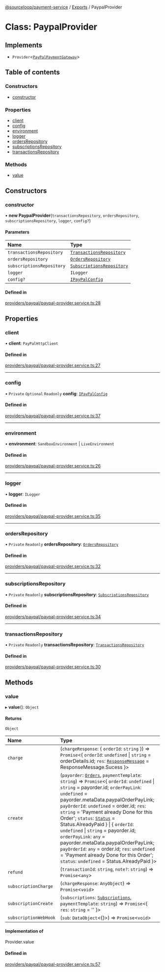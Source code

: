 [@sourceloop/payment-service](../README.md) / [Exports](../modules.md) / PaypalProvider

# Class: PaypalProvider

## Implements

- `Provider`<[`PayPalPaymentGateway`](../interfaces/PayPalPaymentGateway.md)\>

## Table of contents

### Constructors

- [constructor](PaypalProvider.md#constructor)

### Properties

- [client](PaypalProvider.md#client)
- [config](PaypalProvider.md#config)
- [environment](PaypalProvider.md#environment)
- [logger](PaypalProvider.md#logger)
- [ordersRepository](PaypalProvider.md#ordersrepository)
- [subscriptionsRepository](PaypalProvider.md#subscriptionsrepository)
- [transactionsRepository](PaypalProvider.md#transactionsrepository)

### Methods

- [value](PaypalProvider.md#value)

## Constructors

### constructor

• **new PaypalProvider**(`transactionsRepository`, `ordersRepository`, `subscriptionsRepository`, `logger`, `config?`)

#### Parameters

| Name | Type |
| :------ | :------ |
| `transactionsRepository` | [`TransactionsRepository`](TransactionsRepository.md) |
| `ordersRepository` | [`OrdersRepository`](OrdersRepository.md) |
| `subscriptionsRepository` | [`SubscriptionsRepository`](SubscriptionsRepository.md) |
| `logger` | `ILogger` |
| `config?` | [`IPayPalConfig`](../interfaces/IPayPalConfig.md) |

#### Defined in

[providers/paypal/paypal-provider.service.ts:28](https://github.com/sourcefuse/loopback4-microservice-catalog/blob/00e854d46/services/payment-service/src/providers/paypal/paypal-provider.service.ts#L28)

## Properties

### client

• **client**: `PayPalHttpClient`

#### Defined in

[providers/paypal/paypal-provider.service.ts:27](https://github.com/sourcefuse/loopback4-microservice-catalog/blob/00e854d46/services/payment-service/src/providers/paypal/paypal-provider.service.ts#L27)

___

### config

• `Private` `Optional` `Readonly` **config**: [`IPayPalConfig`](../interfaces/IPayPalConfig.md)

#### Defined in

[providers/paypal/paypal-provider.service.ts:37](https://github.com/sourcefuse/loopback4-microservice-catalog/blob/00e854d46/services/payment-service/src/providers/paypal/paypal-provider.service.ts#L37)

___

### environment

• **environment**: `SandboxEnvironment` \| `LiveEnvironment`

#### Defined in

[providers/paypal/paypal-provider.service.ts:26](https://github.com/sourcefuse/loopback4-microservice-catalog/blob/00e854d46/services/payment-service/src/providers/paypal/paypal-provider.service.ts#L26)

___

### logger

• **logger**: `ILogger`

#### Defined in

[providers/paypal/paypal-provider.service.ts:35](https://github.com/sourcefuse/loopback4-microservice-catalog/blob/00e854d46/services/payment-service/src/providers/paypal/paypal-provider.service.ts#L35)

___

### ordersRepository

• `Private` `Readonly` **ordersRepository**: [`OrdersRepository`](OrdersRepository.md)

#### Defined in

[providers/paypal/paypal-provider.service.ts:32](https://github.com/sourcefuse/loopback4-microservice-catalog/blob/00e854d46/services/payment-service/src/providers/paypal/paypal-provider.service.ts#L32)

___

### subscriptionsRepository

• `Private` `Readonly` **subscriptionsRepository**: [`SubscriptionsRepository`](SubscriptionsRepository.md)

#### Defined in

[providers/paypal/paypal-provider.service.ts:34](https://github.com/sourcefuse/loopback4-microservice-catalog/blob/00e854d46/services/payment-service/src/providers/paypal/paypal-provider.service.ts#L34)

___

### transactionsRepository

• `Private` `Readonly` **transactionsRepository**: [`TransactionsRepository`](TransactionsRepository.md)

#### Defined in

[providers/paypal/paypal-provider.service.ts:30](https://github.com/sourcefuse/loopback4-microservice-catalog/blob/00e854d46/services/payment-service/src/providers/paypal/paypal-provider.service.ts#L30)

## Methods

### value

▸ **value**(): `Object`

#### Returns

`Object`

| Name | Type |
| :------ | :------ |
| `charge` | (`chargeResponse`: { `orderId`: `string`  }) => `Promise`<{ `orderId`: `undefined` \| `string` = orderDetails.id; `res`: [`ResponseMessage`](../enums/ResponseMessage.md) = ResponseMessage.Sucess }\> |
| `create` | (`payorder`: [`Orders`](Orders.md), `paymentTemplate`: `string`) => `Promise`<{ `orderId`: `undefined` \| `string` = payorder.id; `orderPayLink`: `undefined` = payorder.metaData.paypalOrderPayLink; `payOrderId`: `undefined` = order.id; `res`: `string` = 'Payment already Done for this Order'; `status`: [`Status`](../enums/Status.md) = Status.AlreadyPaid } \| { `orderId`: `undefined` \| `string` = payorder.id; `orderPayLink`: `any` = payorder.metaData.paypalOrderPayLink; `payOrderId`: `any` = order.id; `res`: `undefined` = 'Payment already Done for this Order'; `status`: `undefined` = Status.AlreadyPaid }\> |
| `refund` | (`transactionId`: `string`, `note?`: `string`) => `Promise`<`any`\> |
| `subscriptionCharge` | (`chargeResponse`: `AnyObject`) => `Promise`<`void`\> |
| `subscriptionCreate` | (`subscriptions`: [`Subscriptions`](Subscriptions.md), `paymentTemplate`: `string`) => `Promise`<{ `res`: `string` = '' }\> |
| `subscriptionWebHook` | (`sub`: `DataObject`<{}\>) => `Promise`<`void`\> |

#### Implementation of

Provider.value

#### Defined in

[providers/paypal/paypal-provider.service.ts:57](https://github.com/sourcefuse/loopback4-microservice-catalog/blob/00e854d46/services/payment-service/src/providers/paypal/paypal-provider.service.ts#L57)
